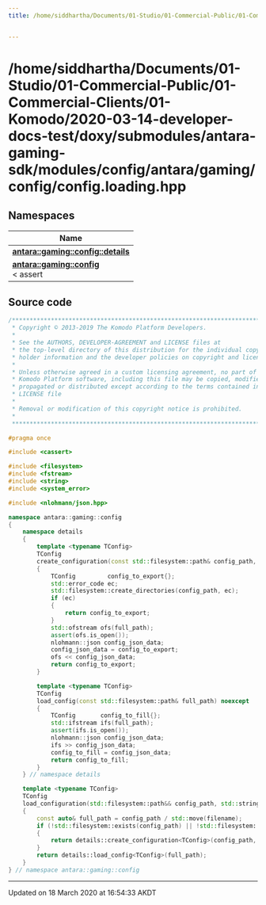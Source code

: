 ```yaml
---
title: /home/siddhartha/Documents/01-Studio/01-Commercial-Public/01-Commercial-Clients/01-Komodo/2020-03-14-developer-docs-test/doxy/submodules/antara-gaming-sdk/modules/config/antara/gaming/config/config.loading.hpp


---
```


# /home/siddhartha/Documents/01-Studio/01-Commercial-Public/01-Commercial-Clients/01-Komodo/2020-03-14-developer-docs-test/doxy/submodules/antara-gaming-sdk/modules/config/antara/gaming/config/config.loading.hpp







## Namespaces

| Name           |
| -------------- |
| **[antara::gaming::config::details](Namespaces/namespaceantara_1_1gaming_1_1config_1_1details.md)**  |
| **[antara::gaming::config](Namespaces/namespaceantara_1_1gaming_1_1config.md)** <br>< assert  |














## Source code

```cpp
/******************************************************************************
 * Copyright © 2013-2019 The Komodo Platform Developers.                      *
 *                                                                            *
 * See the AUTHORS, DEVELOPER-AGREEMENT and LICENSE files at                  *
 * the top-level directory of this distribution for the individual copyright  *
 * holder information and the developer policies on copyright and licensing.  *
 *                                                                            *
 * Unless otherwise agreed in a custom licensing agreement, no part of the    *
 * Komodo Platform software, including this file may be copied, modified,     *
 * propagated or distributed except according to the terms contained in the   *
 * LICENSE file                                                               *
 *                                                                            *
 * Removal or modification of this copyright notice is prohibited.            *
 *                                                                            *
 ******************************************************************************/

#pragma once

#include <cassert> 

#include <filesystem>   
#include <fstream>      
#include <string>       
#include <system_error> 

#include <nlohmann/json.hpp> 

namespace antara::gaming::config
{
    namespace details
    {
        template <typename TConfig>
        TConfig
        create_configuration(const std::filesystem::path& config_path, const std::filesystem::path& full_path) noexcept
        {
            TConfig         config_to_export{};
            std::error_code ec;
            std::filesystem::create_directories(config_path, ec);
            if (ec)
            {
                return config_to_export;
            }
            std::ofstream ofs(full_path);
            assert(ofs.is_open());
            nlohmann::json config_json_data;
            config_json_data = config_to_export;
            ofs << config_json_data;
            return config_to_export;
        }

        template <typename TConfig>
        TConfig
        load_config(const std::filesystem::path& full_path) noexcept
        {
            TConfig       config_to_fill{};
            std::ifstream ifs(full_path);
            assert(ifs.is_open());
            nlohmann::json config_json_data;
            ifs >> config_json_data;
            config_to_fill = config_json_data;
            return config_to_fill;
        }
    } // namespace details

    template <typename TConfig>
    TConfig
    load_configuration(std::filesystem::path&& config_path, std::string filename) noexcept
    {
        const auto& full_path = config_path / std::move(filename);
        if (!std::filesystem::exists(config_path) || !std::filesystem::exists(full_path))
        {
            return details::create_configuration<TConfig>(config_path, full_path);
        }
        return details::load_config<TConfig>(full_path);
    }
} // namespace antara::gaming::config
```


-------------------------------

Updated on 18 March 2020 at 16:54:33 AKDT
